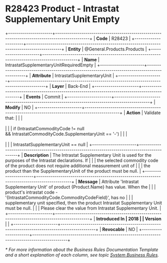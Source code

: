 ﻿---
erp.type: business-rule
erp.entity: General.Products.Products
---

# R28423 Product - Intrastat Supplementary Unit Empty
+----------------------+-----------------------------------------------------------------------------------------------+
| **Code**             | R28423                                                                                        |
+----------------------+-----------------------------------------------------------------------------------------------+
| **Entity**           | @General.Products.Products                                                                    |
+----------------------+-----------------------------------------------------------------------------------------------+
| **Name**             | IntrastatSupplementaryUnitRequiredEmpty                                                       |
+----------------------+-----------------------------------------------------------------------------------------------+
| **Attribute**        | IntrastatSupplementaryUnit                                                                    |
+----------------------+-----------------------------------------------------------------------------------------------+
| **Layer**            | Back-End                                                                                      |
+----------------------+-----------------------------------------------------------------------------------------------+
| **Events**           | Commit                                                                                        |
+----------------------+-----------------------------------------------------------------------------------------------+
| **Modify**           | NO                                                                                            |
+----------------------+-----------------------------------------------------------------------------------------------+
| **Action**           | Validate that:                                                                                |
|                      | <br/><br/>                                                                                    |
|                      | if (IntrastatCommodityCode != null && IntrastatCommodityCode.SupplementaryUnit == \'-\')      |
|                      | <br/><br/>                                                                                    |
|                      | IntrastatSupplementaryUnit == null                                                            |
+----------------------+-----------------------------------------------------------------------------------------------+
| **Description**      | The Intrastat Supplementary Unit is used for the purposes of the Intrastat declarations. If   |
|                      | the selected commodity code of the product does not require additional measurement unit of    |
|                      | the product than the SupplementaryUnit of the product must be null.                           |
+----------------------+-----------------------------------------------------------------------------------------------+
| **Message**          | Attribute \'Intrastat Supplementary Unit\' of product {Product.Name} has value. When the      |
|                      | product\'s intrastat code - \'{IntrastatCommodityCode.CommodityCodeField}\', has no           |
|                      | supplementary unit specified, then the product Intrastat Supplementary Unit must be null.     |
|                      | Please clear the value from Intrastat Supplementary Unit.                                     |
+----------------------+-----------------------------------------------------------------------------------------------+
| **Introduced In      | 2018                                                                                          |
| Version**            |                                                                                               |
+----------------------+-----------------------------------------------------------------------------------------------+
| **Revocable**        | NO                                                                                            |
+----------------------+-----------------------------------------------------------------------------------------------+

*\* For more information about the Business Rules Documentation Template and a short explanation of each column, see
topic [System Business Rules](../templates/template-description-system-business-rules.md).*
